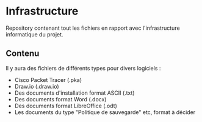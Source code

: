 # Infrastructure
Repository contenant tout les fichiers en rapport avec l'infrastructure informatique du projet.

## Contenu

Il y aura des fichiers de différents types pour divers logiciels  :

 - Cisco Packet Tracer (.pka)
 - Draw.io (.draw.io)
 - Des documents d'installation format ASCII (.txt)
 - Des documents format Word (.docx)
 - Des documents format LibreOffice (.odt)
 - Les documents du type "Politique de sauvegarde" etc, format à décider
